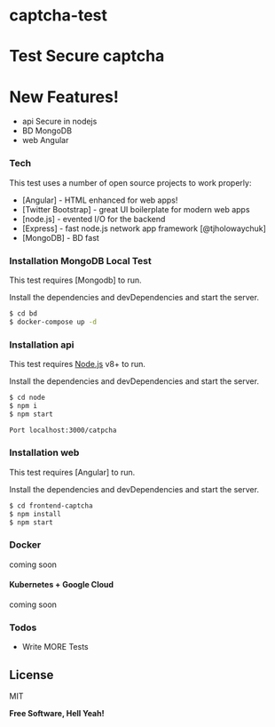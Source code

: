 # captcha-test

# Test Secure captcha

# New Features!

  - api Secure in nodejs
  - BD MongoDB
  - web Angular

### Tech

This test uses a number of open source projects to work properly:

* [Angular] - HTML enhanced for web apps!
* [Twitter Bootstrap] - great UI boilerplate for modern web apps
* [node.js] - evented I/O for the backend
* [Express] - fast node.js network app framework [@tjholowaychuk]
* [MongoDB] - BD fast

### Installation MongoDB Local Test

This test requires [Mongodb] to run.

Install the dependencies and devDependencies and start the server.

```sh
$ cd bd
$ docker-compose up -d
```

### Installation api

This test requires [Node.js](https://nodejs.org/) v8+ to run.

Install the dependencies and devDependencies and start the server.

```sh
$ cd node
$ npm i
$ npm start

Port localhost:3000/catpcha

```
### Installation web

This test requires [Angular] to run.

Install the dependencies and devDependencies and start the server.

```sh
$ cd frontend-captcha
$ npm install
$ npm start
```

### Docker
coming soon

#### Kubernetes + Google Cloud

coming soon


### Todos

 - Write MORE Tests

License
----

MIT


**Free Software, Hell Yeah!**

